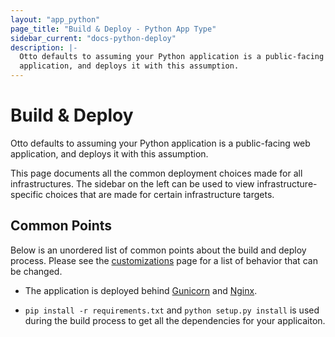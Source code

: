 ```yaml
---
layout: "app_python"
page_title: "Build & Deploy - Python App Type"
sidebar_current: "docs-python-deploy"
description: |-
  Otto defaults to assuming your Python application is a public-facing web
  application, and deploys it with this assumption.
---
```


# Build & Deploy

Otto defaults to assuming your Python application is a public-facing web
application, and deploys it with this assumption.

This page documents
all the common deployment choices made for all infrastructures. The sidebar
on the left can be used to view infrastructure-specific choices that are
made for certain infrastructure targets.

## Common Points

Below is an unordered list of common points about the build and deploy
process. Please see the [customizations](/docs/apps/python/customization.html)
page for a list of behavior that can be changed.

  * The application is deployed behind [Gunicorn](http://gunicorn.org/)
    and [Nginx](http://nginx.org/).

  * `pip install -r requirements.txt` and `python setup.py install` is used
    during the build process to get all the dependencies for your applicaiton.
